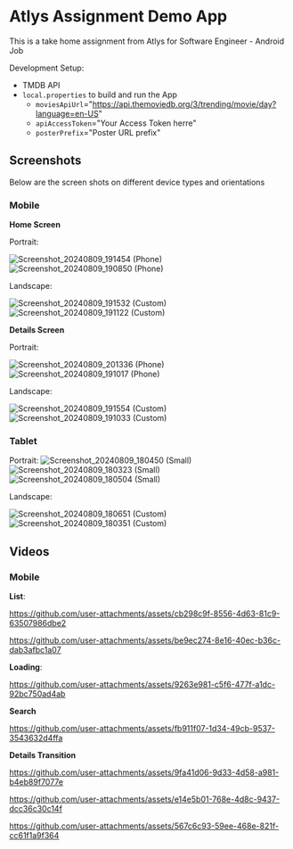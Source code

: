 # Atlys Assignment Demo App
This is a take home assignment from Atlys for Software Engineer - Android Job

Development Setup:
- TMDB API
- `local.properties` to build and run the App
  - `moviesApiUrl`="https://api.themoviedb.org/3/trending/movie/day?language=en-US"
  - `apiAccessToken`="Your Access Token herre"
  - `posterPrefix`="Poster URL prefix"
 
## Screenshots
Below are the screen shots on different device types and orientations
### Mobile

**Home Screen**

Portrait:

![Screenshot_20240809_191454 (Phone)](https://github.com/user-attachments/assets/60e520f2-ab44-4ca5-8513-897d1e358dca)
![Screenshot_20240809_190850 (Phone)](https://github.com/user-attachments/assets/ec3afb09-8089-4fec-87c8-29f4b6be0645)

Landscape:

![Screenshot_20240809_191532 (Custom)](https://github.com/user-attachments/assets/9774cd19-f9a8-4bce-97b5-88d6c321a53c)
![Screenshot_20240809_191122 (Custom)](https://github.com/user-attachments/assets/4327bdae-eae8-4042-bb44-bb66cf17df17)

**Details Screen**

Portrait:

![Screenshot_20240809_201336 (Phone)](https://github.com/user-attachments/assets/63129e15-ccee-4a20-80d0-1c5a9d39b7e2)
![Screenshot_20240809_191017 (Phone)](https://github.com/user-attachments/assets/0c8877e3-b00d-4770-8787-60b4aaac3bff)

Landscape:

![Screenshot_20240809_191554 (Custom)](https://github.com/user-attachments/assets/c34d639d-3943-4ab7-9c85-4e1e815cce29)
![Screenshot_20240809_191033 (Custom)](https://github.com/user-attachments/assets/a6c5ee8e-1608-41c1-9912-781ff3c50a83)


### Tablet

Portrait:
![Screenshot_20240809_180450 (Small)](https://github.com/user-attachments/assets/d323a8ac-39a3-4a66-b4ab-7cab95680304)
![Screenshot_20240809_180323 (Small)](https://github.com/user-attachments/assets/f37f5b6a-992f-4813-807d-ae02ffb35cbf)
![Screenshot_20240809_180504 (Small)](https://github.com/user-attachments/assets/a0fb0135-9cf2-4046-8453-ff4566664f54)

Landscape:

![Screenshot_20240809_180651 (Custom)](https://github.com/user-attachments/assets/6e1aba9b-ade2-49c1-b631-605de1dc71f9)
![Screenshot_20240809_180351 (Custom)](https://github.com/user-attachments/assets/66450ecc-2f47-4b64-af0e-e8304f541105)

## Videos

### Mobile

**List**:

https://github.com/user-attachments/assets/cb298c9f-8556-4d63-81c9-63507986dbe2

https://github.com/user-attachments/assets/be9ec274-8e16-40ec-b36c-dab3afbc1a07


**Loading**:

https://github.com/user-attachments/assets/9263e981-c5f6-477f-a1dc-92bc750ad4ab

**Search**

https://github.com/user-attachments/assets/fb911f07-1d34-49cb-9537-3543632d4ffa

**Details Transition**

https://github.com/user-attachments/assets/9fa41d06-9d33-4d58-a981-b4eb89f7077e

https://github.com/user-attachments/assets/e14e5b01-768e-4d8c-9437-dcc36c30c14f

https://github.com/user-attachments/assets/567c6c93-59ee-468e-821f-cc61f1a9f364



